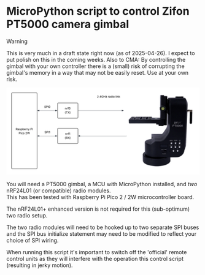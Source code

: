 # MicroPython script to control Zifon PT5000 camera gimbal

> [!WARNING]
> This is very much in a draft state right now (as of 2025-04-26). I expect to put polish
> on this in the coming weeks. Also to CMA: By controlling the gimbal with your own controller there is a (small) risk of
> corrupting the gimbal's memory in a way that may not be easily reset. Use at your own risk.

![Raspberry Pi Pico2W controller diagram](/Zifon_PT5000_Pico2W_controller.png)


You will need a PT5000 gimbal, a MCU with MicroPython installed, and *two* nRF24L01 (or compatible) radio modules.  
This has been tested with Raspberry Pi Pico 2 / 2W microcontroller board.

The nRF24L01+ enhanced version is not required for this (sub-optimum) two radio setup.

The two radio modules will need to be hooked up to two separate SPI buses and the SPI bus initialize statement may need to be modified
to reflect your choice of SPI wiring.

When running this script it's important to switch off the 'official' remote control units as they will interfere with the operation 
this control script (resulting in jerky motion).

